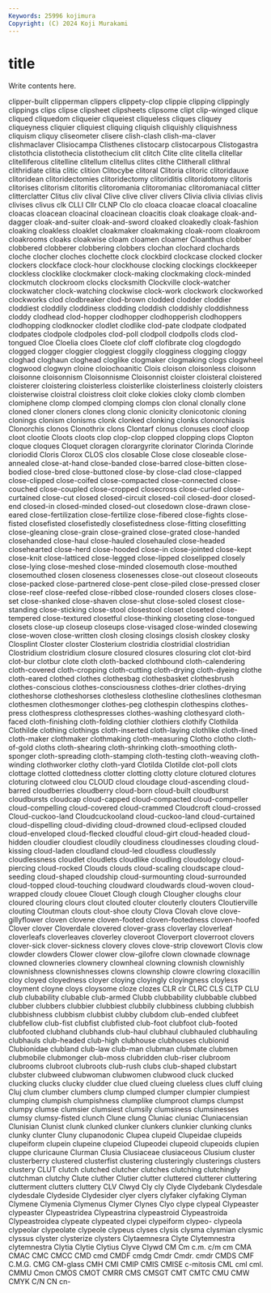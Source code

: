 ```yaml
---
Keywords: 25996 kojimura
Copyright: (C) 2024 Koji Murakami
---
```


# title

Write contents here.



clipper-built clipperman clippers
clippety-clop clippie clipping clippingly clippings clips clipse clipsheet clipsheets clipsome
clipt clip-winged clique cliqued cliquedom cliqueier cliqueiest cliqueless cliques cliquey
cliqueyness cliquier cliquiest cliquing cliquish cliquishly cliquishness cliquism cliquy cliseometer
clisere clish-clash clish-ma-claver clishmaclaver Clisiocampa Clisthenes clistocarp clistocarpous Clistogastra clistothcia
clistothecia clistothecium clit clitch Clite clite clitella clitellar clitelliferous clitelline
clitellum clitellus clites clithe Clitherall clithral clithridiate clitia clitic clition
Clitocybe clitoral Clitoria clitoric clitoridauxe clitoridean clitoridectomies clitoridectomy clitoriditis clitoridotomy
clitoris clitorises clitorism clitoritis clitoromania clitoromaniac clitoromaniacal clitter clitterclatter Clitus
cliv clival Clive clive cliver clivers Clivia clivia clivias clivis
clivises clivus clk CLLI Cllr CLNP Clo clo cloaca cloacae
cloacal cloacaline cloacas cloacean cloacinal cloacinean cloacitis cloak cloakage cloak-and-dagger
cloak-and-suiter cloak-and-sword cloaked cloakedly cloak-fashion cloaking cloakless cloaklet cloakmaker cloakmaking
cloak-room cloakroom cloakrooms cloaks cloakwise cloam cloamen cloamer Cloanthus clobber
clobbered clobberer clobbering clobbers clochan clochard clochards cloche clocher cloches
clochette clock clockbird clockcase clocked clocker clockers clockface clock-hour clockhouse
clocking clockings clockkeeper clockless clocklike clockmaker clock-making clockmaking clock-minded clockmutch
clockroom clocks clocksmith Clockville clock-watcher clockwatcher clock-watching clockwise clock-work clockwork
clockworked clockworks clod clodbreaker clod-brown clodded clodder cloddier cloddiest cloddily
cloddiness clodding cloddish cloddishly cloddishness cloddy clodhead clod-hopper clodhopper clodhopperish
clodhoppers clodhopping clodknocker clodlet clodlike clod-pate clodpate clodpated clodpates clodpole
clodpoles clod-poll clodpoll clodpolls clods clod-tongued Cloe Cloelia cloes Cloete
clof cloff clofibrate clog clogdogdo clogged clogger cloggier cloggiest cloggily
clogginess clogging cloggy cloghad cloghaun cloghead cloglike clogmaker clogmaking clogs
clogwheel clogwood clogwyn cloine cloiochoanitic Clois cloison cloisonless cloisonn cloisonne
cloisonnism Cloisonnisme Cloisonnist cloister cloisteral cloistered cloisterer cloistering cloisterless cloisterlike
cloisterliness cloisterly cloisters cloisterwise cloistral cloistress cloit cloke clokies cloky
clomb clomben clomiphene clomp clomped clomping clomps clon clonal clonally
clone cloned cloner cloners clones clong clonic clonicity clonicotonic cloning
clonings clonism clonisms clonk clonked clonking clonks clonorchiasis Clonorchis clonos
Clonothrix clons Clontarf clonus clonuses cloof cloop cloot clootie Cloots
cloots clop clop-clop clopped clopping clops Clopton cloque cloques Cloquet
cloragen clorargyrite clorinator Clorinda Clorinde cloriodid Cloris Clorox CLOS clos
closable Close close closeable close-annealed close-at-hand close-banded close-barred close-bitten close-bodied
close-bred close-buttoned close-by close-clad close-clapped close-clipped close-coifed close-compacted close-connected close-couched
close-coupled close-cropped closecross close-curled close-curtained close-cut closed closed-circuit closed-coil closed-door
closed-end closed-in closed-minded closed-out closedown close-drawn close-eared close-fertilization close-fertilize close-fibered
close-fights close-fisted closefisted closefistedly closefistedness close-fitting closefitting close-gleaning close-grain close-grained
close-grated close-handed closehanded close-haul close-hauled closehauled close-headed closehearted close-herd close-hooded
close-in close-jointed close-kept close-knit close-latticed close-legged close-lipped closelipped closely close-lying
close-meshed close-minded closemouth close-mouthed closemouthed closen closeness closenesses close-out closeout
closeouts close-packed close-partnered close-pent close-piled close-pressed closer close-reef close-reefed close-ribbed
close-rounded closers closes close-set close-shanked close-shaven close-shut close-soled closest close-standing
close-sticking close-stool closestool closet closeted close-tempered close-textured closetful close-thinking closeting
close-tongued closets close-up closeup closeups close-visaged close-winded closewing close-woven close-written
closh closing closings closish closkey closky Closplint Closter closter Closterium
clostridia clostridial clostridian Clostridium clostridium closure closured closures closuring clot
clot-bird clot-bur clotbur clote cloth cloth-backed clothbound cloth-calendering cloth-covered cloth-cropping
cloth-cutting cloth-drying cloth-dyeing clothe cloth-eared clothed clothes clothesbag clothesbasket clothesbrush
clothes-conscious clothes-consciousness clothes-drier clothes-drying clotheshorse clotheshorses clothesless clothesline clotheslines clothesman
clothesmen clothesmonger clothes-peg clothespin clothespins clothes-press clothespress clothespresses clothes-washing clothesyard
cloth-faced cloth-finishing cloth-folding clothier clothiers clothify Clothilda Clothilde clothing clothings
cloth-inserted cloth-laying clothlike cloth-lined cloth-maker clothmaker clothmaking cloth-measuring Clotho clotho
cloth-of-gold cloths cloth-shearing cloth-shrinking cloth-smoothing cloth-sponger cloth-spreading cloth-stamping cloth-testing cloth-weaving
cloth-winding clothworker clothy cloth-yard Clotilda Clotilde clot-poll clots clottage clotted
clottedness clotter clotting clotty cloture clotured clotures cloturing clotweed clou
CLOUD cloud cloudage cloud-ascending cloud-barred cloudberries cloudberry cloud-born cloud-built cloudburst
cloudbursts cloudcap cloud-capped cloud-compacted cloud-compeller cloud-compelling cloud-covered cloud-crammed Cloudcroft cloud-crossed
Cloud-cuckoo-land Cloudcuckooland cloud-cuckoo-land cloud-curtained cloud-dispelling cloud-dividing cloud-drowned cloud-eclipsed clouded cloud-enveloped
cloud-flecked cloudful cloud-girt cloud-headed cloud-hidden cloudier cloudiest cloudily cloudiness cloudinesses
clouding cloud-kissing cloud-laden cloudland cloud-led cloudless cloudlessly cloudlessness cloudlet cloudlets
cloudlike cloudling cloudology cloud-piercing cloud-rocked Clouds clouds cloud-scaling cloudscape cloud-seeding
cloud-shaped cloudship cloud-surmounting cloud-surrounded cloud-topped cloud-touching cloudward cloudwards cloud-woven cloud-wrapped
cloudy clouee Clouet Clough clough Clougher cloughs clour cloured clouring
clours clout clouted clouter clouterly clouters Cloutierville clouting Cloutman clouts
clout-shoe clouty Clova Clovah clove clove-gillyflower cloven clovene cloven-footed cloven-footedness
cloven-hoofed Clover clover Cloverdale clovered clover-grass cloverlay cloverleaf cloverleafs cloverleaves
cloverley cloveroot Cloverport cloverroot clovers clover-sick clover-sickness clovery cloves clove-strip
clovewort Clovis clow clowder clowders Clower clower clow-gilofre clown clownade
clownage clowned clowneries clownery clownheal clowning clownish clownishly clownishness clownishnesses
clowns clownship clowre clowring cloxacillin cloy cloyed cloyedness cloyer cloying
cloyingly cloyingness cloyless cloyment cloyne cloys cloysome cloze clozes CLR
clr CLRC CLS CLTP CLU club clubability clubable club-armed Clubb
clubbability clubbable clubbed clubber clubbers clubbier clubbiest clubbily clubbiness clubbing
clubbish clubbishness clubbism clubbist clubby clubdom club-ended clubfeet clubfellow club-fist
clubfist clubfisted club-foot clubfoot club-footed clubfooted clubhand clubhands club-haul clubhaul
clubhauled clubhauling clubhauls club-headed club-high clubhouse clubhouses clubionid Clubionidae clubland
club-law club-man clubman clubmate clubmen clubmobile clubmonger club-moss clubridden club-riser
clubroom clubrooms clubroot clubroots club-rush clubs club-shaped clubstart clubster clubweed
clubwoman clubwomen clubwood cluck clucked clucking clucks clucky cludder clue
clued clueing clueless clues cluff cluing Cluj clum clumber clumbers
clump clumped clumper clumpier clumpiest clumping clumpish clumpishness clumplike clumproot
clumps clumpst clumpy clumse clumsier clumsiest clumsily clumsiness clumsinesses clumsy
clumsy-fisted clunch Clune clung Cluniac cluniac Cluniacensian Clunisian Clunist clunk
clunked clunker clunkers clunkier clunking clunks clunky clunter Cluny clupanodonic
Clupea clupeid Clupeidae clupeids clupeiform clupein clupeine clupeiod Clupeodei clupeoid
clupeoids clupien cluppe cluricaune Clurman Clusia Clusiaceae clusiaceous Clusium cluster
clusterberry clustered clusterfist clustering clusteringly clusterings clusters clustery CLUT clutch
clutched clutcher clutches clutching clutchingly clutchman clutchy Clute cluther Clutier
clutter cluttered clutterer cluttering clutterment clutters cluttery CLV Clwyd Cly
cly Clyde Clydebank Clydesdale clydesdale Clydeside Clydesider clyer clyers clyfaker
clyfaking Clyman Clymene Clymenia Clymenus Clymer Clynes Clyo clype clypeal
Clypeaster clypeaster Clypeastridea Clypeastrina clypeastroid Clypeastroida Clypeastroidea clypeate clypeated clypei
clypeiform clypeo- clypeola clypeolar clypeolate clypeole clypeus clyses clysis clysma
clysmian clysmic clyssus clyster clysterize clysters Clytaemnesra Clyte Clytemnestra clytemnestra
Clytia Clytie Clytius Clyve Clywd CM Cm c.m. c/m cm
CMA CMAC CMC CMCC CMD cmd CMDF cmdg Cmdr Cmdr.
cmdr CMDS CMF C.M.G. CMG CM-glass CMH CMI CMIP CMIS
CMISE c-mitosis CML cml cml. CMMU Cmon CMOS CMOT CMRR
CMS CMSGT CMT CMTC CMU CMW CMYK C/N CN cn-
